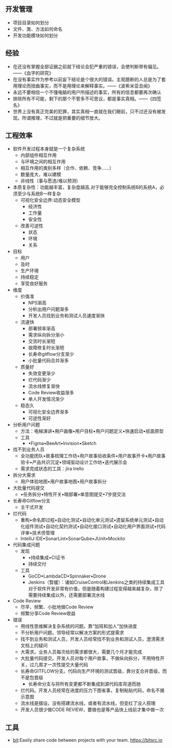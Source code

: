 ## 开发管理

* 项目目录如何划分
* 文件、类、方法如何命名
* 开发功能模块如何划分

## 经验

* 在还没有掌握全部证据之前就下结论会犯严重的错误，会使判断带有偏见。——《血字的研究》
* 在没有事实作为参考以前妄下结论是个很大的错误。主观臆断的人总是为了套用理论而扭曲事实，而不是用理论来解释事实。——《波希米亚丑闻》
* 永远不要相信一个不懂电脑的用户所描述的事实，所有的信息都要再次确认
* 排除所有不可能，剩下的那个不管多不可思议，都是事实真相。——《四签名》
* 世界上没有真正完美的犯罪，其实真相一直就在我们眼前，只不过还没有被发现。所谓推理，不过就是把重要的细节放大。

## 工程效率

* 软件开发过程本身就是一个复杂系统
  - 内部组件相互作用
  - 与环境之间的相互作用
  - 相互作用的类别多样（合作、依赖、竞争......）
  - 数量庞大，难以建模
  - 非线性（事与愿违/难以预测)
* 本质复杂性：功能越丰富，复杂度越高.对于能够完全控制系统B的系统A，必须至少与系统B一样复杂
  - 可视化安全边界:动态安全模型
    + 经济性
    + 工作量
    + 安全性
  - 改善可逆性
    + 状态
    + 环境
    + 关系
* 目标
  - 用户
  - 及时
  - 生产环境
  - 持续稳定
  - 享受良好服务
* 维度
  - 价值准
    + NPS渐高
    + 分析出用户问题渐多
    + 开发人员找到业务和测试人员速度渐快
  - 流速快
    + 部署频率渐高
    + 需求纵向拆分渐小
    + 交货时⻓渐短
    + 故障修复时⻓渐短
    + ⻓寿命gitflow分支渐少
    + 小批量代码合并渐多
  - 质量好
    + 失效变更渐少
    + 烂代码渐少
    + 流水线修复渐快
    + Code Review收益渐多
    + 单人开发情况渐少
  - 稳态久
    + 可视化安全边界渐多
    + 可逆性渐好
* 分析用户问题
  - 方法：电梯演讲•用户画像•用户目标•用户问题定义•快速启动•纸面原型
  - 工具
    + •Figma•BeeArt•Invision•Sketch
* 找不到业务人员
  - 全功能团队•故事梳理工作坊•用户故事验收条件•用户故事开卡•用户故事验卡•产品共识沉淀•领域驱动设计工作坊•迭代展示会
  - 需求完成状态的工具：jira trello
* 拆分大需求
  - 用户体验地图•用户故事地图•用户故事拆分
* 大批量代码提交
  - •任务拆分•特性开关•暗部署•单意图提交•7步提交法
* ⻓寿命Gitflow分支
  - 主干式开发
* 烂代码
  - 重构•命名即过程•自动化测试•自动化单元测试•遗留系统单元测试•自动化组件测试•自动化契约测试•自动化接口测试•自动化用户界面测试•代码评审•技术债管理
  - IntelliJ IDE•SonarLint•SonarQube•JUnit•Mockito
* 代码集成问题
  - 发现
    + •持续集成•CI证书
    + 持续交付
  - 工具
    + GoCD•LambdaCD•Spinnaker•Drone
    + Jenkins（暂缓）：诸如CruiseControl和Jenkins之类的持续集成工具对于软件开发非常有价值，但是随着构建过程变得越来越复杂，除了需要持续集成以外，还需要部署流水线
* Code Review
  - 尽早、频繁、小批地做Code Review
  - 频繁分享Code Review收益
* 错误
  - 用线性思维解决复杂系统的问题。靠“加班和加人”加快进度
  - 不分析用户问题。领导经常以解决方案的形式提需求
  - 找不到业务和测试人员，开发人员经常找不到业务和测试人员，澄清需求文档上的疑问
  - 大需求。业务人员每次给的需求都很大，需要几个月才能完成
  - 大批量代码提交。开发人员对每个用户故事，不做纵向拆分，不用特性开关，过几周才一次性提交大量代码
  - ⻓寿命GITFLOW分支。代码向生产环境的测试晋级，靠分支合并晋级，而不是包晋级
    + ⻓寿命分支与将所有变更都不断集成到源代码库背道而驰
  - 烂代码。开发人员经常在进度的压力下图省事，复制粘贴代码，命名不揭示意图
  - 流水线是摆设。没有搭建流水线，或者有流水线，但变红了没人搭理
  - 开发人员很少做CODE REVIEW，要做也是等产品快上线前才集中做一次

## 工具

* [bit](https://github.com/teambit/bit):Easily share code between projects with your team. <https://bitsrc.io>
